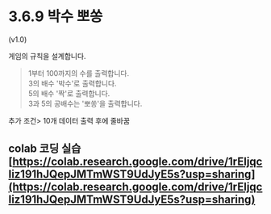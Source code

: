 # 3.6.9 박수 뽀쏭

\(v1.0\)

게임의 규칙을 설계합니다.

> 1부터 100까지의 수를 출력합니다.  
> 3의 배수 '박수'로 출력합니다.  
> 5의 배수 '짝'로 출력합니다.  
> 3과 5의 공배수는 '뽀쏭'을 출력합니다.  

추가 조건> 
10개 데이터 출력 후에 줄바꿈


## colab 코딩 실습 [https://colab.research.google.com/drive/1rEljqcIiz191hJQepJMTmWST9UdJyE5s?usp=sharing](https://colab.research.google.com/drive/1rEljqcIiz191hJQepJMTmWST9UdJyE5s?usp=sharing)


